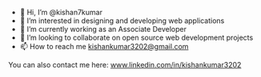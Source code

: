 - 👋 Hi, I’m @kishan7kumar
- 👀 I’m interested in designing and developing web applications
- 🌱 I’m currently working as an Associate Developer
- 💞️ I’m looking to collaborate on open source web development projects
- 📫 How to reach me kishankumar3202@gmail.com

You can also contact me here:
www.linkedin.com/in/kishankumar3202

<!---
kishan7kumar/kishan7kumar is a ✨ special ✨ repository because its `README.md` (this file) appears on your GitHub profile.
You can click the Preview link to take a look at your changes.
--->
